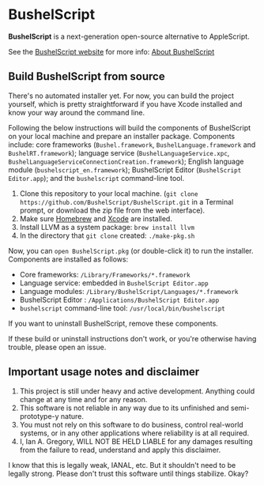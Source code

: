 # BushelScript

**BushelScript** is a next-generation open-source alternative to AppleScript.

See the [BushelScript website](https://bushelscript.github.io/) for more info: [About BushelScript](https://bushelscript.github.io/about/)

## Build BushelScript from source

There's no automated installer yet. For now, you can build the project yourself, which is pretty straightforward if you have Xcode installed and know your way around the command line.

Following the below instructions will build the components of BushelScript on your local machine and prepare an installer package. Components include: core frameworks (`Bushel.framework`, `BushelLanguage.framework` and `BushelRT.framework`); language service (`BushelLanguageService.xpc`, `BushelLanguageServiceConnectionCreation.framework`); English language module (`bushelscript_en.framework`); BushelScript Editor (`BushelScript Editor.app`); and the `bushelscript` command-line tool.

1. Clone this repository to your local machine. (`git clone https://github.com/BushelScript/BushelScript.git` in a Terminal prompt, or download the zip file from the web interface).
2. Make sure [Homebrew](https://brew.sh) and [Xcode](https://developer.apple.com/xcode) are installed. 
3. Install LLVM as a system package: `brew install llvm`
4. In the directory that `git clone` created: `./make-pkg.sh`

Now, you can `open BushelScript.pkg` (or double-click it) to run the installer. Components are installed as follows:

* Core frameworks: `/Library/Frameworks/*.framework`
* Language service: embedded in `BushelScript Editor.app`
* Language modules: `/Library/BushelScript/Languages/*.framework`
* BushelScript Editor : `/Applications/BushelScript Editor.app`
* `bushelscript` command-line tool: `/usr/local/bin/bushelscript`

If you want to uninstall BushelScript, remove these components.

If these build or uninstall instructions don't work, or you're otherwise having trouble, please open an issue.

## Important usage notes and disclaimer

1. This project is still under heavy and active development. Anything could change at any time and for any reason.
2. This software is not reliable in any way due to its unfinished and semi-prototype-y nature.
3. You must not rely on this software to do business, control real-world systems, or in any other applications where reliability is at all required.
4. I, Ian A. Gregory, WILL NOT BE HELD LIABLE for any damages resulting from the failure to read, understand and apply this disclaimer.

I know that this is legally weak, IANAL, etc. But it shouldn't need to be legally strong. Please don't trust this software until things stabilize. Okay?
